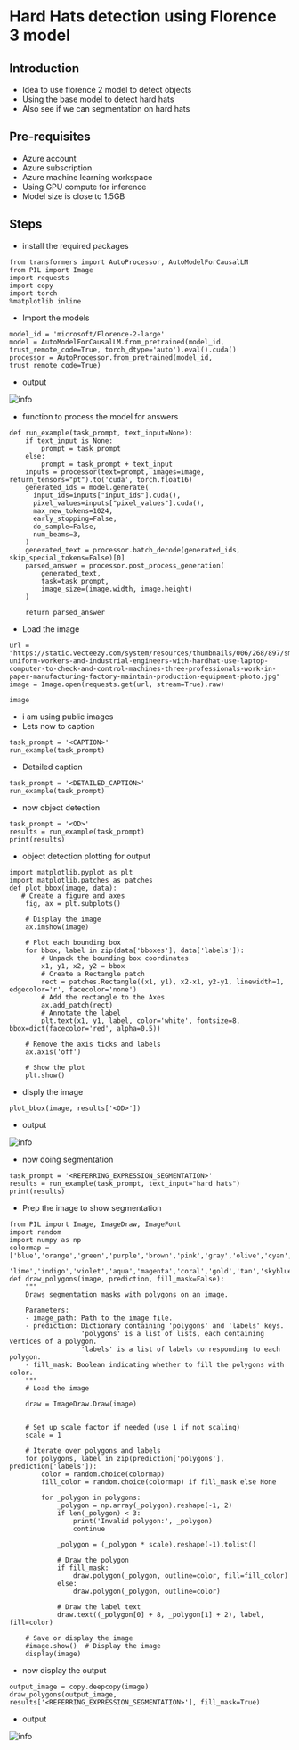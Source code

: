 # Hard Hats detection using Florence 3 model

## Introduction

- Idea to use florence 2 model to detect objects
- Using the base model to detect hard hats
- Also see if we can segmentation on hard hats

## Pre-requisites

- Azure account
- Azure subscription
- Azure machine learning workspace
- Using GPU compute for inference
- Model size is close to 1.5GB

## Steps

- install the required packages

```
from transformers import AutoProcessor, AutoModelForCausalLM
from PIL import Image
import requests
import copy
import torch
%matplotlib inline
```

- Import the models

```
model_id = 'microsoft/Florence-2-large'
model = AutoModelForCausalLM.from_pretrained(model_id, trust_remote_code=True, torch_dtype='auto').eval().cuda()
processor = AutoProcessor.from_pretrained(model_id, trust_remote_code=True)
```

- output

![info](https://github.com/balakreshnan/Samples2024/blob/main/visionfoundation/images/florence2-1.jpg 'RagChat')

- function to process the model for answers

```
def run_example(task_prompt, text_input=None):
    if text_input is None:
        prompt = task_prompt
    else:
        prompt = task_prompt + text_input
    inputs = processor(text=prompt, images=image, return_tensors="pt").to('cuda', torch.float16)
    generated_ids = model.generate(
      input_ids=inputs["input_ids"].cuda(),
      pixel_values=inputs["pixel_values"].cuda(),
      max_new_tokens=1024,
      early_stopping=False,
      do_sample=False,
      num_beams=3,
    )
    generated_text = processor.batch_decode(generated_ids, skip_special_tokens=False)[0]
    parsed_answer = processor.post_process_generation(
        generated_text,
        task=task_prompt,
        image_size=(image.width, image.height)
    )

    return parsed_answer
```

- Load the image

```
url = "https://static.vecteezy.com/system/resources/thumbnails/006/268/897/small_2x/safety-uniform-workers-and-industrial-engineers-with-hardhat-use-laptop-computer-to-check-and-control-machines-three-professionals-work-in-paper-manufacturing-factory-maintain-production-equipment-photo.jpg"
image = Image.open(requests.get(url, stream=True).raw)
```

```
image
```

- i am using public images
- Lets now to caption

```
task_prompt = '<CAPTION>'
run_example(task_prompt)
```

- Detailed caption

```
task_prompt = '<DETAILED_CAPTION>'
run_example(task_prompt)
```

- now object detection

```
task_prompt = '<OD>'
results = run_example(task_prompt)
print(results)
```

- object detection plotting for output

```
import matplotlib.pyplot as plt
import matplotlib.patches as patches
def plot_bbox(image, data):
   # Create a figure and axes
    fig, ax = plt.subplots()

    # Display the image
    ax.imshow(image)

    # Plot each bounding box
    for bbox, label in zip(data['bboxes'], data['labels']):
        # Unpack the bounding box coordinates
        x1, y1, x2, y2 = bbox
        # Create a Rectangle patch
        rect = patches.Rectangle((x1, y1), x2-x1, y2-y1, linewidth=1, edgecolor='r', facecolor='none')
        # Add the rectangle to the Axes
        ax.add_patch(rect)
        # Annotate the label
        plt.text(x1, y1, label, color='white', fontsize=8, bbox=dict(facecolor='red', alpha=0.5))

    # Remove the axis ticks and labels
    ax.axis('off')

    # Show the plot
    plt.show()
```

- disply the image

```
plot_bbox(image, results['<OD>'])
```

- output

![info](https://github.com/balakreshnan/Samples2024/blob/main/visionfoundation/images/florence2-2.jpg 'RagChat')

- now doing segmentation

```
task_prompt = '<REFERRING_EXPRESSION_SEGMENTATION>'
results = run_example(task_prompt, text_input="hard hats")
print(results)
```

- Prep the image to show segmentation

```
from PIL import Image, ImageDraw, ImageFont
import random
import numpy as np
colormap = ['blue','orange','green','purple','brown','pink','gray','olive','cyan','red',
            'lime','indigo','violet','aqua','magenta','coral','gold','tan','skyblue']
def draw_polygons(image, prediction, fill_mask=False):
    """
    Draws segmentation masks with polygons on an image.

    Parameters:
    - image_path: Path to the image file.
    - prediction: Dictionary containing 'polygons' and 'labels' keys.
                  'polygons' is a list of lists, each containing vertices of a polygon.
                  'labels' is a list of labels corresponding to each polygon.
    - fill_mask: Boolean indicating whether to fill the polygons with color.
    """
    # Load the image

    draw = ImageDraw.Draw(image)


    # Set up scale factor if needed (use 1 if not scaling)
    scale = 1

    # Iterate over polygons and labels
    for polygons, label in zip(prediction['polygons'], prediction['labels']):
        color = random.choice(colormap)
        fill_color = random.choice(colormap) if fill_mask else None

        for _polygon in polygons:
            _polygon = np.array(_polygon).reshape(-1, 2)
            if len(_polygon) < 3:
                print('Invalid polygon:', _polygon)
                continue

            _polygon = (_polygon * scale).reshape(-1).tolist()

            # Draw the polygon
            if fill_mask:
                draw.polygon(_polygon, outline=color, fill=fill_color)
            else:
                draw.polygon(_polygon, outline=color)

            # Draw the label text
            draw.text((_polygon[0] + 8, _polygon[1] + 2), label, fill=color)

    # Save or display the image
    #image.show()  # Display the image
    display(image)
```

- now display the output

```
output_image = copy.deepcopy(image)
draw_polygons(output_image, results['<REFERRING_EXPRESSION_SEGMENTATION>'], fill_mask=True)
```

- output

![info](https://github.com/balakreshnan/Samples2024/blob/main/visionfoundation/images/florence2-3.jpg 'RagChat')
